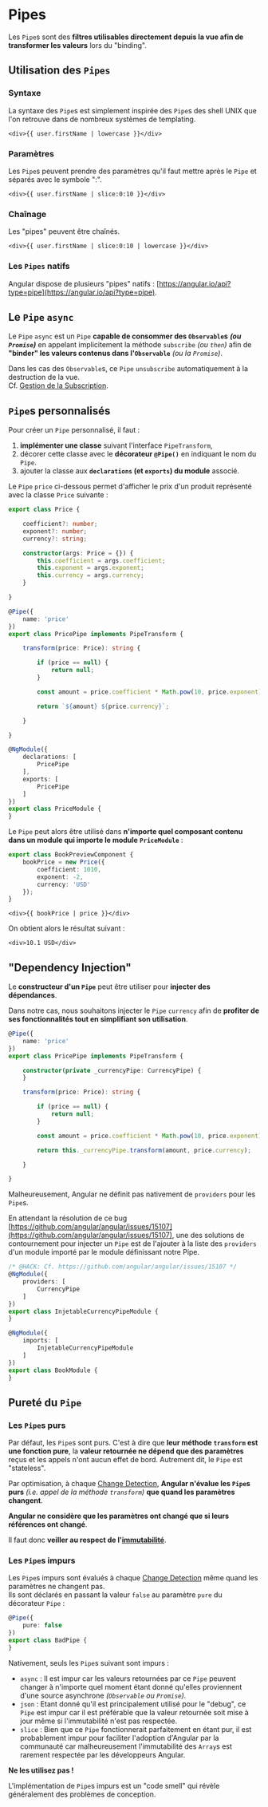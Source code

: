 # Pipes

Les `Pipe`s sont des **filtres utilisables directement depuis la vue afin de transformer les valeurs** lors du "binding".

## Utilisation des `Pipes`

### Syntaxe

La syntaxe des `Pipe`s est simplement inspirée des `Pipe`s des shell UNIX que l'on retrouve dans de nombreux systèmes de templating.

```markup
<div>{{ user.firstName | lowercase }}</div>               
```

### Paramètres

Les `Pipe`s peuvent prendre des paramètres qu'il faut mettre après le `Pipe` et séparés avec le symbole ":".

```markup
<div>{{ user.firstName | slice:0:10 }}</div>
```

### Chaînage

Les "pipes" peuvent être chaînés.

```markup
<div>{{ user.firstName | slice:0:10 | lowercase }}</div>
```

### Les `Pipes` natifs

Angular dispose de plusieurs "pipes" natifs : [https://angular.io/api?type=pipe](https://angular.io/api?type=pipe).

## Le `Pipe` `async`

Le `Pipe` `async` est un `Pipe` **capable de consommer des `Observable`s** _**\(ou `Promise`\)**_ en appelant implicitement la méthode `subscribe` _\(ou `then`\)_ afin de **"binder" les valeurs contenus dans l'`Observable`** _\(ou la `Promise`\)_.

Dans les cas des `Observable`s, ce `Pipe` `unsubscribe` automatiquement à la destruction de la vue.  
Cf. [Gestion de la Subscription](http/gestion-de-la-subscription.md).

## `Pipe`s personnalisés

Pour créer un `Pipe` personnalisé, il faut :

1. **implémenter une classe** suivant l'interface `PipeTransform`,
2. décorer cette classe avec le **décorateur `@Pipe()`** en indiquant le nom du `Pipe`.
3. ajouter la classe aux **`declarations` \(et `exports`\) du module** associé.

Le `Pipe` `price` ci-dessous permet d'afficher le prix d'un produit représenté avec la classe `Price` suivante :


```typescript
export class Price {

    coefficient?: number;
    exponent?: number;
    currency?: string;

    constructor(args: Price = {}) {
        this.coefficient = args.coefficient;
        this.exponent = args.exponent;
        this.currency = args.currency;
    }

}
```


```typescript
@Pipe({
    name: 'price'
})
export class PricePipe implements PipeTransform {

    transform(price: Price): string {

        if (price == null) {
            return null;
        }

        const amount = price.coefficient * Math.pow(10, price.exponent);

        return `${amount} ${price.currency}`;

    }

}
```


```typescript
@NgModule({
    declarations: [
        PricePipe
    ],
    exports: [
        PricePipe
    ]
})
export class PriceModule {
}
```


Le `Pipe` peut alors être utilisé dans **n'importe quel composant contenu dans un module qui importe le module** **`PriceModule`** :


```typescript
export class BookPreviewComponent {
    bookPrice = new Price({
        coefficient: 1010,
        exponent: -2,
        currency: 'USD'
    });
}
```


```markup
<div>{{ bookPrice | price }}</div>
```


On obtient alors le résultat suivant :

```markup
<div>10.1 USD</div>
```

## "Dependency Injection"

Le **constructeur d'un `Pipe`** peut être utiliser pour **injecter des dépendances**.

Dans notre cas, nous souhaitons injecter le `Pipe` `currency` afin de **profiter de ses fonctionnalités tout en simplifiant son utilisation**.


```typescript
@Pipe({
    name: 'price'
})
export class PricePipe implements PipeTransform {

    constructor(private _currencyPipe: CurrencyPipe) {
    }

    transform(price: Price): string {

        if (price == null) {
            return null;
        }

        const amount = price.coefficient * Math.pow(10, price.exponent);

        return this._currencyPipe.transform(amount, price.currency);

    }

}
```


Malheureusement, Angular ne définit pas nativement de `providers` pour les `Pipe`s.

En attendant la résolution de ce bug [https://github.com/angular/angular/issues/15107](https://github.com/angular/angular/issues/15107), une des solutions de contournement pour injecter un `Pipe` est de l'ajouter à la liste des `providers` d'un module importé par le module définissant notre Pipe.

```typescript
/* @HACK: Cf. https://github.com/angular/angular/issues/15107 */
@NgModule({
    providers: [
        CurrencyPipe
    ]
})
export class InjetableCurrencyPipeModule {
}

@NgModule({
    imports: [
        InjetableCurrencyPipeModule
    ]
})
export class BookModule {
}
```


## Pureté du `Pipe`

### Les `Pipe`s purs

Par défaut, les `Pipe`s sont purs. C'est à dire que **leur méthode `transform` est une fonction pure**, la **valeur retournée ne dépend que des paramètres** reçus et les appels n'ont aucun effet de bord. Autrement dit, le `Pipe` est "stateless".


Par optimisation, à chaque [Change Detection](change-detection/), **Angular n'évalue les `Pipe`s purs** _\(i.e. appel de la méthode `transform`\)_ **que quand les paramètres changent**.

**Angular ne considère que les paramètres ont changé que si leurs références ont changé**.

Il faut donc **veiller au respect de l'**[**immutabilité**](change-detection/immutabilite.md).


### Les `Pipe`s impurs

Les `Pipe`s impurs sont évalués à chaque [Change Detection](change-detection/) même quand les paramètres ne changent pas.  
Ils sont déclarés en passant la valeur `false` au paramètre `pure` du décorateur `Pipe` :

```typescript
@Pipe({
    pure: false
})
export class BadPipe {
}
```

Nativement, seuls les `Pipe`s suivant sont impurs :

* `async` : Il est impur car les valeurs retournées par ce `Pipe` peuvent changer à n'importe quel moment étant donné qu'elles proviennent d'une source asynchrone _\(`Observable` ou `Promise`\)._ 
* `json` : Etant donné qu'il est principalement utilisé pour le "debug", ce `Pipe` est impur car il est préférable que la valeur retournée soit mise à jour même si l'immutabilité n'est pas respectée. 
* `slice` : Bien que ce `Pipe` fonctionnerait parfaitement en étant pur, il est probablement impur pour faciliter l'adoption d'Angular par la communauté car malheureusement l'immutabilité des `Array`s est rarement respectée par les développeurs Angular.


**Ne les utilisez pas !**

L'implémentation de `Pipe`s impurs est un "code smell" qui révèle généralement des problèmes de conception.




